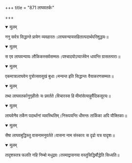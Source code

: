 +++
title = "871 लाघवतर्कः"

+++


<details open><summary>मूलम्</summary>

ननु सर्वत्र सिद्धान्ते प्रायेण व्यवहारतः।लाघवन्यायसहितात्पदार्थपरिशुद्धयः॥
</details>



<details open><summary>मूलम्</summary>

स एव लाघवन्यायः लौकिकस्सर्वसम्मतः।पश्चादयोऽप्यार्जवेन धावन्ति ग्रासतत्पराः॥
</details>



<details open><summary>मूलम्</summary>

एकमात्रालाघवेन पुत्रोत्सवसुखं बुधाः।मन्यन्त इति सिद्धान्तः वैयाकरणसम्मतः॥
</details>



<details open><summary>मूलम्</summary>

तथा लाघवतर्कानुगृहीतोः यः प्रवर्तते।विचारस्स हि मीमांसेत्याहुर्वैदिकसूरयः॥
</details>



<details open><summary>मूलम्</summary>

लाघवेनैव तर्केण पदार्थानां व्यवस्थितिम्।निरूपयन्ति धीमन्तः तार्किका अपि यौक्तिकाः॥
</details>



<details open><summary>मूलम्</summary>

सैषा लाघवबुद्धिस्तु वासनामनुवर्तते।वासना नाम संस्कारः स दृढो यत्र यादृशः॥
</details>



<details open><summary>मूलम्</summary>

तादृशस्तत्र फलति नहि निम्बो मधुद्रवः।तस्माद्वासनया वस्तुसिद्धिर्बौद्धेति सिध्यति॥
</details>


